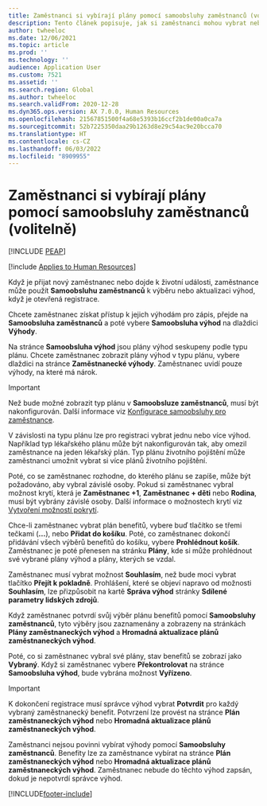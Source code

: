```yaml
---
title: Zaměstnanci si vybírají plány pomocí samoobsluhy zaměstnanců (volitelně)
description: Tento článek popisuje, jak si zaměstnanci mohou vybrat nebo aktualizovat své výhody.
author: twheeloc
ms.date: 12/06/2021
ms.topic: article
ms.prod: ''
ms.technology: ''
audience: Application User
ms.custom: 7521
ms.assetid: ''
ms.search.region: Global
ms.author: twheeloc
ms.search.validFrom: 2020-12-28
ms.dyn365.ops.version: AX 7.0.0, Human Resources
ms.openlocfilehash: 21567851500f4a68e5393b16ccf2b1de00a0ca7a
ms.sourcegitcommit: 52b7225350daa29b1263d8e29c54ac9e20bcca70
ms.translationtype: HT
ms.contentlocale: cs-CZ
ms.lasthandoff: 06/03/2022
ms.locfileid: "8909955"
---
```

# <a name="employees-select-plans-by-using-employee-self-service-optional"></a>Zaměstnanci si vybírají plány pomocí samoobsluhy zaměstnanců (volitelně)


[!INCLUDE [PEAP](../includes/peap-2.md)]

[!include [Applies to Human Resources](../includes/applies-to-hr.md)]

Když je přijat nový zaměstnanec nebo dojde k životní události, zaměstnance může použít **Samoobsluhu zaměstnanců** k výběru nebo aktualizaci výhod, když je otevřená registrace.

Chcete zaměstnanec získat přístup k jejich výhodám pro zápis, přejde na **Samoobsluha zaměstnanců** a poté vybere **Samoobsluha výhod** na dlaždici **Výhody**.

Na stránce **Samoobsluha výhod** jsou plány výhod seskupeny podle typu plánu. Chcete zaměstnanec zobrazit plány výhod v typu plánu, vybere dlaždici na stránce **Zaměstnanecké výhody**. Zaměstnanec uvidí pouze výhody, na které má nárok.

> [!IMPORTANT]
> Než bude možné zobrazit typ plánu v **Samoobsluze zaměstnanců**, musí být nakonfigurován. Další informace viz [Konfigurace samoobsluhy pro zaměstnance](/dynamics365/human-resources/hr-benefits-setup-employee-self-service).

V závislosti na typu plánu lze pro registraci vybrat jednu nebo více výhod. Například typ lékařského plánu může být nakonfigurován tak, aby omezil zaměstnance na jeden lékařský plán. Typ plánu životního pojištění může zaměstnanci umožnit vybrat si více plánů životního pojištění.

Poté, co se zaměstnanec rozhodne, do kterého plánu se zapíše, může být požadováno, aby vybral závislé osoby. Pokud si zaměstnanec vybral možnost krytí, která je **Zaměstnanec +1**, **Zaměstnanec + děti** nebo **Rodina**, musí být vybrány závislé osoby. Další informace o možnostech krytí viz [Vytvoření možností pokrytí](/dynamics365/human-resources/hr-benefits-setup-coverage-options).

Chce-li zaměstnanec vybrat plán benefitů, vybere buď tlačítko se třemi tečkami (**...**), nebo **Přidat do košíku**. Poté, co zaměstnanec dokončí přidávání všech výběrů benefitů do košíku, vybere **Prohlédnout košík**. Zaměstnanec je poté přenesen na stránku **Plány**, kde si může prohlédnout své vybrané plány výhod a plány, kterých se vzdal.

Zaměstnanec musí vybrat možnost **Souhlasím**, než bude moci vybrat tlačítko **Přejít k pokladně**. Prohlášení, které se objeví napravo od možnosti **Souhlasím**, lze přizpůsobit na kartě **Správa výhod** stránky **Sdílené parametry lidských zdrojů**.

Když zaměstnanec potvrdí svůj výběr plánu benefitů pomocí **Samoobsluhy zaměstnanců**, tyto výběry jsou zaznamenány a zobrazeny na stránkách **Plány zaměstnaneckých výhod** a **Hromadná aktualizace plánů zaměstnaneckých výhod**.

Poté, co si zaměstnanec vybral své plány, stav benefitů se zobrazí jako **Vybraný**. Když si zaměstnanec vybere **Překontrolovat** na stránce **Samoobsluha výhod**, bude vybrána možnost **Vyřízeno**.

> [!IMPORTANT]
> K dokončení registrace musí správce výhod vybrat **Potvrdit** pro každý vybraný zaměstnanecký benefit. Potvrzení lze provést na stránce **Plán zaměstnaneckých výhod** nebo **Hromadná aktualizace plánů zaměstnaneckých výhod**.
>

Zaměstnanci nejsou povinni vybírat výhody pomocí **Samoobsluhy zaměstnanců**. Benefity lze za zaměstnance vybírat na stránce **Plán zaměstnaneckých výhod** nebo **Hromadná aktualizace plánů zaměstnaneckých výhod**. Zaměstnanec nebude do těchto výhod zapsán, dokud je nepotvrdí správce výhod.

[!INCLUDE[footer-include](../includes/footer-banner.md)]
